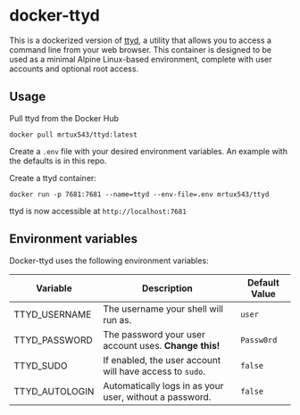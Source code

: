 # docker-ttyd

This is a dockerized version of [ttyd](https://github.com/tsl0922/ttyd), a
utility that allows you to access a command line from your web browser.
This container is designed to be used as a minimal Alpine Linux-based
environment, complete with user accounts and optional root access. 

## Usage

Pull ttyd from the Docker Hub

    docker pull mrtux543/ttyd:latest

Create a `.env` file with your desired environment variables. An example with
the defaults is in this repo.

Create a ttyd container:

    docker run -p 7681:7681 --name=ttyd --env-file=.env mrtux543/ttyd

ttyd is now accessible at `http://localhost:7681`

## Environment variables

Docker-ttyd uses the following environment variables:

| Variable       | Description | Default Value |
|----------------|-------------|---------------|
| TTYD_USERNAME  | The username your shell will run as. | `user` |
| TTYD_PASSWORD  | The password your user account uses. **Change this!** | `Passw0rd` |
| TTYD_SUDO      | If enabled, the user account will have access to `sudo`. | `false` |
| TTYD_AUTOLOGIN | Automatically logs in as your user, without a password. | `false` |
